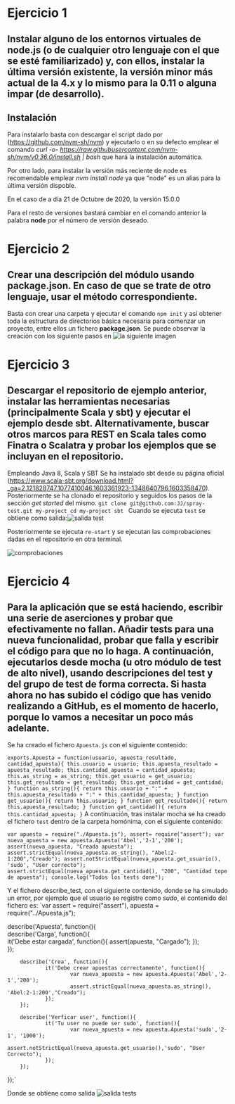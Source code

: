 # Ejercicio 1
## Instalar alguno de los entornos virtuales de node.js (o de cualquier otro lenguaje con el que se esté familiarizado) y, con ellos, instalar la última versión existente, la versión minor más actual de la 4.x y lo mismo para la 0.11 o alguna impar (de desarrollo).

## Instalación
Para instalarlo basta con descargar el script  dado por (https://github.com/nvm-sh/nvm) y ejecutarlo o en su defecto emplear el comando *curl -o- https://raw.githubusercontent.com/nvm-sh/nvm/v0.36.0/install.sh | bash* que hará la instalación automática.

Por otro lado, para instalar la versión más reciente de node es recomendable emplear *nvm install node* ya que "node" es un alias para la última versión dispoble.

En el caso de a día 21 de Octubre de 2020, la versión 15.0.0

Para el resto de versiones bastará cambiar en el comando anterior la palabra **node** por el número de versión deseado.

# Ejercicio 2
## Crear una descripción del módulo usando package.json. En caso de que se trate de otro lenguaje, usar el método correspondiente.

Basta con crear una carpeta y ejecutar el comando `npm init` y así obtener toda la estructura de directorios básica necesaria para comenzar un proyecto, entre ellos un fichero **package.json**. Se puede observar la creación con los siguiente pasos en ![la siguiente imagen](./imagenes/capturaEj2.png "pasos para crear el json del ejemplo")

# Ejercicio 3
## Descargar el repositorio de ejemplo anterior, instalar las herramientas necesarias (principalmente Scala y sbt) y ejecutar el ejemplo desde sbt. Alternativamente, buscar otros marcos para REST en Scala tales como Finatra o Scalatra y probar los ejemplos que se incluyan en el repositorio.
Empleando Java 8, Scala y SBT
Se ha instalado sbt desde su página oficial (https://www.scala-sbt.org/download.html?_ga=2.121828747.1077410046.1603361923-1348640796.1603358470). 
Posteriormente se ha clonado el repositorio y seguidos los pasos de la sección *get started* del mismo.
`git clone git@github.com:JJ/spray-test.git my-project
cd my-project
sbt
`
Cuando se ejecuta `test` se obtiene como salida:![salida test](./imagenes/Ej3sbt.png)

Posteriormente se ejecuta `re-start` y se ejecutan las comprobaciones dadas en el repositorio en otra terminal.

![comprobaciones](./imagenes/Ej3re-start.png)

# Ejercicio 4
## Para la aplicación que se está haciendo, escribir una serie de aserciones y probar que efectivamente no fallan. Añadir tests para una nueva funcionalidad, probar que falla y escribir el código para que no lo haga. A continuación, ejecutarlos desde mocha (u otro módulo de test de alto nivel), usando descripciones del test y del grupo de test de forma correcta. Si hasta ahora no has subido el código que has venido realizando a GitHub, es el momento de hacerlo, porque lo vamos a necesitar un poco más adelante.


Se ha creado el fichero `Apuesta.js` con el siguiente contenido:

`exports.Apuesta = function(usuario, apuesta_resultado, cantidad_apuesta){
        this.usuario = usuario;
        this.apuesta_resultado = apuesta_resultado;
        this.cantidad_apuesta = cantidad_apuesta;
        this.as_string = as_string;
        this.get_usuario = get_usuario;
        this.get_resultado = get_resultado;
        this.get_cantidad = get_cantidad;
}
function as_string(){
        return this.usuario + ":" + this.apuesta_resultado + ":" + this.cantidad_apuesta;
}
function get_usuario(){
        return this.usuario;
}
function get_resultado(){
        return this.apuesta_resultado;
}
function get_cantidad(){
        return this.cantidad_apuesta;
}`
A continuación, tras instalar mocha se ha creado el fichero `test` dentro de la carpeta homónima, con el siguiente contenido:

`var apuesta = require("./Apuesta.js"),
assert= require("assert");
var nueva_apuesta = new apuesta.Apuesta('Abel','2-1','200');
assert(nueva_apuesta, "Creada apuesta");
assert.strictEqual(nueva_apuesta.as_string(), "Abel:2-1:200","Creado");
assert.notStrictEqual(nueva_apuesta.get_usuario(), 'sudo', "User correcto");
assert.strictEqual(nueva_apuesta.get_cantidad(), "200", "Cantidad tope de apuesta");
console.log("Todos los tests done");`

Y el fichero describe_test, con el siguiente contenido, donde se ha simulado un error, por ejemplo que el usuario se registre como *sudo*, el contenido del fichero es:
`var assert = require("assert"),
      apuesta = require("../Apuesta.js");

describe('Apuesta', function(){          
        describe('Carga', function(){           
                it('Debe estar cargada', function(){
                        assert(apuesta, "Cargado");
                });      
        });
                
        describe('Crea', function(){            
                it('Debe crear apuestas correctamente', function(){
                        var nueva_apuesta = new apuesta.Apuesta('Abel','2-1','200');
                        assert.strictEqual(nueva_apuesta.as_string(), 'Abel:2-1:200',"Creado");
                });     
        });

        describe('Verficar user', function(){
                it('Tu user no puede ser sudo', function(){
                        var nueva_apuesta = new apuesta.Apuesta('sudo','2-1', '1000');
                        assert.notStrictEqual(nueva_apuesta.get_usuario(),'sudo', "User Correcto");
                });
        });
});`


Donde se obtiene como salida ![salida tests](./imagenes/salidaTests.png) 


